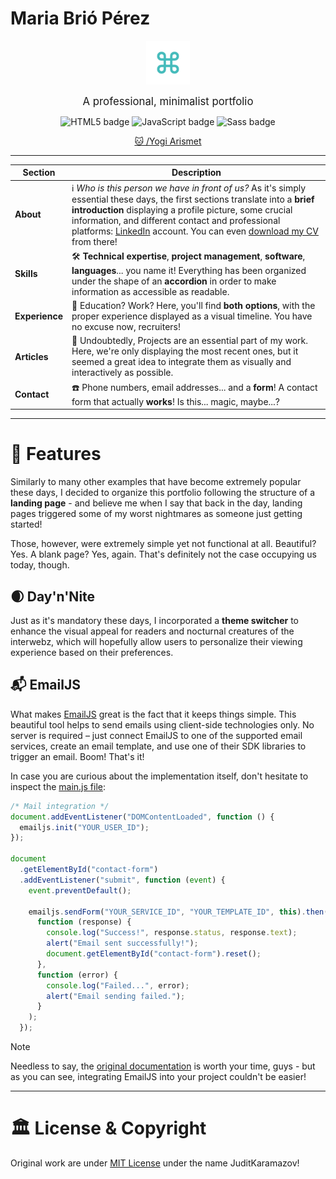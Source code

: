 # Maria Brió Pérez

<p align="center">
  <a href="https://arismetyogi.vercel.app">
    <img src="/assets/favicon/android-chrome-192x192.png" width="70" alt="Portfolio's favicon.">
  </a>
</p>
<p align="center">
  <span style="font-size: larger;">A professional, minimalist portfolio</span>
</p>

<div align="center">
  <img src="https://img.shields.io/badge/html5-%23E34F26.svg?style=for-the-badge&logo=html5&logoColor=white" alt="HTML5 badge" title="HTML" />
  <img src="https://img.shields.io/badge/javascript-%23323330.svg?style=for-the-badge&logo=javascript&logoColor=%23F7DF1E" alt="JavaScript badge" title="JavaScript" />
  <img src="https://img.shields.io/badge/Sass-CC6699?style=for-the-badge&logo=sass&logoColor=white" alt="Sass badge" title="Sass" />
</div>

<p align="center">
  <a href="https:/github.com/arismetyogi">🐱 /Yogi Arismet</a>
</p>
<!-- <p align="center">
  <a href="https://karamazfolio.xyz/">📍 Portfolio</a>
</p>
<p align="center">
  <a href="https://karamablog.xyz">☕ Blog</a>
</p> -->

---

<!-- ## Table of Contents

- [🔧 Getting Started](#-getting-started)
- [🚪 Introduction](#-introduction)
- [💾 Content](#-content)
- [🔮 Features](#-features)
  - [🌒 Day'n'Nite](#-daynnite)
  - [📬 EmailJS](#-emailjs)
  - [📜 Single page](#-single-page)
  - [🖼️ Swiper](#-swiper)
- [💄 Style](#-style)
- [🥳 Immense thanks to them awesome Sponsors](#-immense-thanks-to-them-awesome-sponsors)
- [🏛 License & Copyright](#-license--copyright)

---

# 🔧 Getting Started

As surprising as it might sound after such a long time experimenting with different libraries and frameworks, this project is based upon the essential elements giving our work _real_ sense: [HTML](https://developer.mozilla.org/en-US/docs/Web/HTML), [Sass](https://sass-lang.com/) (also known as "CSS with superpowers". Woah!), and minimal usage of [JavaScript](https://developer.mozilla.org/en-US/docs/Web/JavaScript). Back to the roots, guys.

Undoubtedly (and before someone tries to kill me), CSS is among the core languages of the open web and is standardized across Web browsers, as we all know. When it comes to Sass, it's usually described as the most mature, stable, and powerful professional-grade CSS extension language in the world. Actively supported and developed by a consortium of several tech companies and hundreds of developers, there are an endless number of frameworks built with Sass, like [Bootstrap](https://getbootstrap.com/), for instance. Quite an interesting frontend toolkit, in my opinion.

Independently of that, and just in case you are not familiar with Sass, I would highly recommend giving the [New Live Sass Compiler](https://marketplace.visualstudio.com/items?itemName=ritwickdey.live-sass) a try now that the old one is deprecated. Keep something in mind, though: there is no "best" here. If anything, the "best" option will always be the one that fits _your specific needs_ better, so feel free to give different tools until you find **the** one for your future project!

---

# 🚪 Introduction

Looking for a job should indeed be considered a job in itself. Regardless of how pessimistic the previous statement might sound, I've never experienced something as depressing, draining, and exhausting as trying to find _something_, whatever it is, wherever it is.

Some months ago, during quite a casual conversation with a senior programmer who allowed me to express my doubts, insecurities, and fears regarding the sector itself, he highlighted the importance of having not only a well-structured curriculum (or LinkedIn page) but an even better organized, clean, and polished portfolio. "Recruiters do not have the time". "Only keywords matter". "Some positions are not truly open, in the end". Although I always kept this portfolio idea in mind (you can find my own one [here](https://karamazfolio.xyz/), in case you are curious), recruiters' minds and behaviors are still a mystery to me - and I am _not_ the only one feeling lost and vulnerable.

Certificates. Trainings. Degrees. We have a huge vested interest in them, partly because it's education that's meant to take us into this future that we can't grasp. I am not denying the inherent truth of it, though; a solid education is a pretty easy thing to carry around, yet our approach to education requires a deep reform. Similarly, the lack of educational and professional opportunities should be discussed and addressed, but that's a story for another night. Today, we'll focus on the importance of portfolios, which may significantly define our success while trying to find an opportunity.

![Maria's portfolio.](/assets/screenshots/MariaBrioPortfolio-01.png)

After admiring the above image, I would _definitely_ hire such a professional, for instance - no matter the barriers to job success we all face.

---

# 💾 Content

Some of you are _naturals_ here; don't dare try to fool me. Now, can you guess what's inside this "metaphorical floppy disk", aka [the beautiful portfolio I made for Maria Brió Pérez](https://mariabrio.vercel.app)? Fear not: we will keep it as simplified and accessible as usual. -->

| Section        | Description                                                                                                                                                                                                                                                                                                                                                                                   |
| -------------- | --------------------------------------------------------------------------------------------------------------------------------------------------------------------------------------------------------------------------------------------------------------------------------------------------------------------------------------------------------------------------------------------- |
| **About**      | ℹ️ _Who is this person we have in front of us?_ As it's simply essential these days, the first sections translate into a **brief introduction** displaying a profile picture, some crucial information, and different contact and professional platforms: [LinkedIn](https://www.linkedin.com/in/arismetyogi/) account. You can even [download my CV](/assets/YogiArismet-CV.pdf) from there! |
| **Skills**     | 🛠️ **Technical expertise**, **project management**, **software**, **languages**... you name it! Everything has been organized under the shape of an **accordion** in order to make information as accessible as readable.                                                                                                                                                                     |
| **Experience** | 💼 Education? Work? Here, you'll find **both options**, with the proper experience displayed as a visual timeline. You have no excuse now, recruiters!                                                                                                                                                                                                                                        |
| **Articles**   | 📑 Undoubtedly, Projects are an essential part of my work. Here, we're only displaying the most recent ones, but it seemed a great idea to integrate them as visually and interactively as possible.                                                                                                                                                                                          |
| **Contact**    | ☎️ Phone numbers, email addresses... and a **form**! A contact form that actually **works**! Is this... magic, maybe...?                                                                                                                                                                                                                                                                      |

---

# 🔮 Features

Similarly to many other examples that have become extremely popular these days, I decided to organize this portfolio following the structure of a **landing page** - and believe me when I say that back in the day, landing pages triggered some of my worst nightmares as someone just getting started!

Those, however, were extremely simple yet not functional at all. Beautiful? Yes. A blank page? Yes, again. That's definitely not the case occupying us today, though.

## 🌒 Day'n'Nite

Just as it's mandatory these days, I incorporated a **theme switcher** to enhance the visual appeal for readers and nocturnal creatures of the interwebz, which will hopefully allow users to personalize their viewing experience based on their preferences.

<!-- ![Dark mode.](/assets/screenshots/MariaBrioPortfolio-02.png) -->

## 📬 EmailJS

What makes [EmailJS](https://www.emailjs.com/) great is the fact that it keeps things simple. This beautiful tool helps to send emails using client-side technologies only. No server is required – just connect EmailJS to one of the supported email services, create an email template, and use one of their SDK libraries to trigger an email. Boom! That's it!

<!-- ![EmailJS integration.](/assets/screenshots/MariaBrioPortfolio-03.png) -->

In case you are curious about the implementation itself, don't hesitate to inspect the [main.js file](/js/main.js):

```javascript
/* Mail integration */
document.addEventListener("DOMContentLoaded", function () {
  emailjs.init("YOUR_USER_ID");
});

document
  .getElementById("contact-form")
  .addEventListener("submit", function (event) {
    event.preventDefault();

    emailjs.sendForm("YOUR_SERVICE_ID", "YOUR_TEMPLATE_ID", this).then(
      function (response) {
        console.log("Success!", response.status, response.text);
        alert("Email sent successfully!");
        document.getElementById("contact-form").reset();
      },
      function (error) {
        console.log("Failed...", error);
        alert("Email sending failed.");
      }
    );
  });
```

> [!NOTE]
> Needless to say, the [original documentation](https://www.emailjs.com/docs/) is worth your time, guys - but as you can see, integrating EmailJS into your project couldn't be easier!

<!-- ## 📜 Single page

Truth said, one of the factors allowing me to realize that I'm indeed _evolving into the Lola Flores of the coding sector_ is that now, I can tell when I should (or shouldn't) overcomplicate my life. As programmers, our main goal is solving problems - and not all issues require the same tools, not even intricate ones.

In this case, the idea I had in mind was simple: a clean, minimalist, compact portfolio allowing users to get a clear insight into who Maria _is_ as a professional. That's why, independently of my toxic relationship with React, NextJS, or Astro, I chose my best warriors: the tools that started it all. My coding roots, so to speak.

![Single page portfolio.](/assets/screenshots/MariaBrioPortfolio-04.png)

## 🖼️ Swiper

Swiper is considered one of the most modern free and open-source mobile touch slider with hardware-accelerated transitions - websites, web apps, and mobile native/hybrid apps are no exception!

In this case, I found it to be an extremely useful tool to display some of Maria's most recent works instead of listing them:

![Swiper integration.](/assets/screenshots/MariaBrioPortfolio-05.png)

> [!NOTE]
> If you don't want to include Swiper files in your project, remember that you may use it from CDN instead. For more information, here's the link to [Swiper's docs](https://swiperjs.com/get-started).

---

# 💄 Style

As stated in the previous sections, what inspired the creation of this project was, on the one hand, the **importance and weight that these websites gained in recent times**, as no one would dare doubt that a career portfolio can help illustrate our professional accomplishments, talents, abilities, and attitudes to prospective employers. However, that's definitely not the entire story.

Job searching puts you in a dark place. Day in and day out, you find yourself going through postings and getting asked to do some online assessments, but you rarely get any calls for interviews. We all know the theory: "Take care of your physical, mental, and emotional needs". "Seek support". "Separate your identity from your job status". We all try, yet it feels we are somehow failing at staying focused, as this vicious cycle of constant silence and rejection doesn't truly allow us to see the light at the end of the tunnel.

Although these thoughts never leave my mind, today I woke up thinking of the **incredibly talented professionals** I have around - and **Maria** was the first example that came to mind. In all honesty, I highly doubt any employer could find someone as devoted, rigorous, attentive, and capable as she is.

After having my coffee, **I thought of her incredible curriculum**. Many articles and professional successes came to mind, too. For whatever reason, **I imagined a clean, simple, and minimalist platform allowing recruiters to find some useful keywords**, then **jumping into her CV** and finding the woman _I_ see. The professional that _I know_. A simple portfolio built on HTML, Sass, and JavaScript seemed to be the ideal way of expressing not only achievements but also attitudes and intentions. "Green, green... sounds 'sustainable' enough. How about green, then? And her articles... I would love people to _see_ them in the most direct way possible!" Immediately after my coffee, I started working. Why? Oh, my, my...

This person, who happens to be the main protagonist of today's repository, is an **outstanding professional**, indeed. She's even better as a person, though - and if this little "gift" can bring a smile to her face, I can consider myself more than satisfied. She does not deserve less. If anything, she **deserves to be seen and valued**.

---

# 🥳 Immense thanks to them awesome Sponsors

Now that I irremediably entered the emotional zone, let's not forget that these words, projects, and general mayhem wouldn't exist without the presence, help, and patience of my amazing Sponsor,`@Entreprises LEMRHALI` - the one who gave me an opportunity when others didn't. Funnily enough, I just mentioned that my dear Doctor Maria deserves to be seen and valued, yet I am not quite good at paying attention to my own words and advice.

As you surely know by now, that's only part of the process; eventually, we will all start seeing, understanding, and appreciating the real value inside of us - you included. Because you don't deserve less, either.

For the past, present, and future moments, `thank you`. You are an extremely beautiful human being.

<p align="center">
  <img src="https://raw.githubusercontent.com/JuditKaramazov/InsightsFromJuniorToFutureSeniors/main/images/lemrhali-logo.png" width="140" alt="Original Lemrhali Entreprises logo."
    style="filter: drop-shadow(0px 0px 10px rgba(0, 0, 0, .7));">
</p> -->

---

# 🏛 License & Copyright

Original work are under [MIT License](LICENSE.txt) under the name JuditKaramazov!

<!-- <br />

---

<h1 align="center">
  <a href="https://karamazfolio.xyz/"><img src="https://raw.githubusercontent.com/JuditKaramazov/JuditKaramazfolio/a7b1825e33711948f51e53e249751761e1779f56/public/karamaBrand.png" width="80" height="80" alt="Original Karama logo asset.">
</h1>
<h2 align="center">
  <a href="https://www.buymeacoffee.com/JuditKaramazov" target="_blank"><img src="https://cdn.buymeacoffee.com/buttons/v2/default-yellow.png" alt="Buy Me A Coffee" style="height: 50px !important;width: 197px !important;" ></a>
</h2> -->
